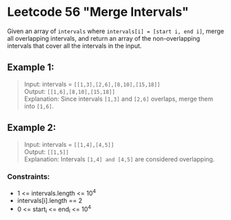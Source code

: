 # Leetcode 56 "Merge Intervals"

Given an array of `intervals` where `intervals[i] = [start i, end i]`, merge all overlapping intervals, and return an array of
the non-overlapping intervals that cover all the intervals in the input.

## Example 1:

> Input: intervals = `[[1,3],[2,6],[8,10],[15,18]]`\
> Output: `[[1,6],[8,10],[15,18]]`\
> Explanation: Since intervals `[1,3]` and `[2,6]` overlaps, merge them into `[1,6]`.

## Example 2:

> Input: intervals = `[[1,4],[4,5]]`\
> Output: `[[1,5]]`\
> Explanation: Intervals `[1,4] and [4,5]` are considered overlapping.

### Constraints:

- 1 <= intervals.length <= 10<sup>4</sup>
- intervals[i].length == 2
- 0 <= start<sub>i</sub> <= end<sub>i</sub> <= 10<sup>4</sup>
